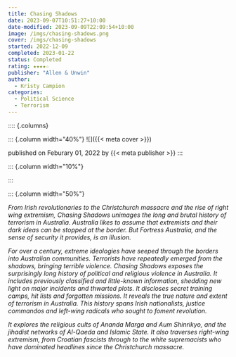 ```yaml
---
title: Chasing Shadows
date: 2023-09-07T10:51:27+10:00
date-modified: 2023-09-09T22:09:54+10:00
image: /imgs/chasing-shadows.png
cover: /imgs/chasing-shadows
started: 2022-12-09
completed: 2023-01-22
status: Completed
rating: ★★★★☆
publisher: "Allen & Unwin"
author:
  - Kristy Campion
categories:
  - Political Science
  - Terrorism
---
```


:::: {.columns}

::: {.column width="40%"}
![]({{< meta cover >}})

published on Feburary 01, 2022 by {{< meta publisher >}}
:::

::: {.column width="10%"}
<!-- empty column to create gap -->
:::

::: {.column width="50%"}

*From Irish revolutionaries to the Christchurch massacre and the rise of right wing extremism, Chasing Shadows unimages the long and brutal history of terrorism in Australia. Australia likes to assume that extremists and their dark ideas can be stopped at the border. But Fortress Australia, and the sense of security it provides, is an illusion.*

*For over a century, extreme ideologies have seeped through the borders into Australian communities. Terrorists have repeatedly emerged from the shadows, bringing terrible violence. Chasing Shadows exposes the surprisingly long history of political and religious violence in Australia. It includes previously classified and little-known information, shedding new light on major incidents and thwarted plots. It discloses secret training camps, hit lists and forgotten missions. It reveals the true nature and extent of terrorism in Australia. This history spans Irish nationalists, justice commandos and left-wing radicals who sought to foment revolution.*

*It explores the religious cults of Ananda Marga and Aum Shinrikyo, and the jihadist networks of Al-Qaeda and Islamic State. It also traverses right-wing extremism, from Croatian fascists through to the white supremacists who have dominated headlines since the Christchurch massacre.*
